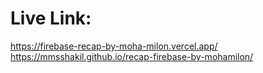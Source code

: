 # Live Link:
https://firebase-recap-by-moha-milon.vercel.app/
</br>
https://mmsshakil.github.io/recap-firebase-by-mohamilon/
